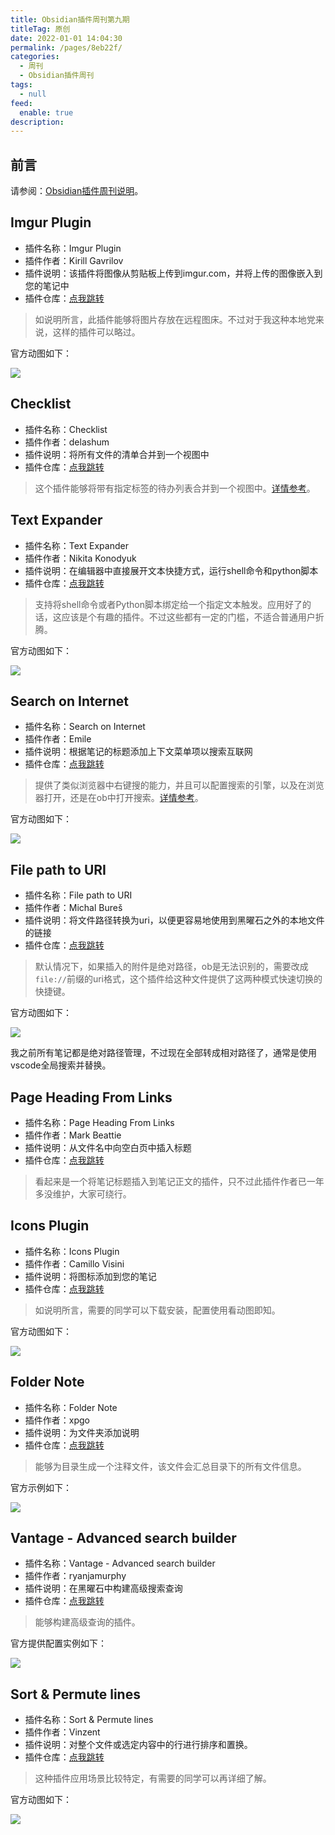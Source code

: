 ```yaml
---
title: Obsidian插件周刊第九期
titleTag: 原创
date: 2022-01-01 14:04:30
permalink: /pages/8eb22f/
categories: 
  - 周刊
  - Obsidian插件周刊
tags: 
  - null
feed: 
  enable: true
description: 
---
```


## 前言

请参阅：[Obsidian插件周刊说明](https://wiki.eryajf.net/pages/bcc523/)。

## Imgur Plugin

- 插件名称：Imgur Plugin
- 插件作者：Kirill Gavrilov
- 插件说明：该插件将图像从剪贴板上传到imgur.com，并将上传的图像嵌入到您的笔记中
- 插件仓库：[点我跳转](https://github.com/gavvvr/obsidian-imgur-plugin)


>如说明所言，此插件能够将图片存放在远程图床。不过对于我这种本地党来说，这样的插件可以略过。

官方动图如下：

![](http://t.eryajf.net/imgs/2021/12/ec9860917e02f489.gif)

## Checklist

- 插件名称：Checklist
- 插件作者：delashum
- 插件说明：将所有文件的清单合并到一个视图中
- 插件仓库：[点我跳转](https://github.com/delashum/obsidian-checklist-plugin)

>这个插件能够将带有指定标签的待办列表合并到一个视图中。[详情参考](https://wiki.eryajf.net/pages/6ed7fe/#checklist)。

## Text Expander

- 插件名称：Text Expander
- 插件作者：Nikita Konodyuk
- 插件说明：在编辑器中直接展开文本快捷方式，运行shell命令和python脚本
- 插件仓库：[点我跳转](https://github.com/konodyuk/obsidian-text-expander)

>支持将shell命令或者Python脚本绑定给一个指定文本触发。应用好了的话，这应该是个有趣的插件。不过这些都有一定的门槛，不适合普通用户折腾。

官方动图如下： 

![](http://t.eryajf.net/imgs/2021/12/8721b16528858b5b.gif)

## Search on Internet

- 插件名称：Search on Internet
- 插件作者：Emile
- 插件说明：根据笔记的标题添加上下文菜单项以搜索互联网
- 插件仓库：[点我跳转](https://github.com/HEmile/obsidian-search-on-internet)

>提供了类似浏览器中右键搜的能力，并且可以配置搜索的引擎，以及在浏览器打开，还是在ob中打开搜索。[详情参考](https://wiki.eryajf.net/pages/6ed7fe/#search-on-internet)。

官方动图如下： 

![](http://t.eryajf.net/imgs/2021/12/eecf654371bb04b9.gif)

## File path to URI

- 插件名称：File path to URI
- 插件作者：Michal Bureš
- 插件说明：将文件路径转换为uri，以便更容易地使用到黑曜石之外的本地文件的链接
- 插件仓库：[点我跳转](https://github.com/MichalBures/obsidian-file-path-to-uri)

>默认情况下，如果插入的附件是绝对路径，ob是无法识别的，需要改成`file://`前缀的uri格式，这个插件给这种文件提供了这两种模式快速切换的快捷键。

官方动图如下： 

![](http://t.eryajf.net/imgs/2021/12/dedd030205fa18da.gif)

我之前所有笔记都是绝对路径管理，不过现在全部转成相对路径了，通常是使用vscode全局搜索并替换。

## Page Heading From Links

- 插件名称：Page Heading From Links
- 插件作者：Mark Beattie
- 插件说明：从文件名中向空白页中插入标题
- 插件仓库：[点我跳转](https://github.com/beet/page-headings-obsidian-plugin)

> 看起来是一个将笔记标题插入到笔记正文的插件，只不过此插件作者已一年多没维护，大家可绕行。

## Icons Plugin

- 插件名称：Icons Plugin
- 插件作者：Camillo Visini
- 插件说明：将图标添加到您的笔记
- 插件仓库：[点我跳转](https://github.com/visini/obsidian-icons-plugin)

>如说明所言，需要的同学可以下载安装，配置使用看动图即知。

官方动图如下： 

![](http://t.eryajf.net/imgs/2021/12/1579ff552ef6cab6.gif)

## Folder Note

- 插件名称：Folder Note
- 插件作者：xpgo
- 插件说明：为文件夹添加说明
- 插件仓库：[点我跳转](https://github.com/xpgo/obsidian-folder-note-plugin)

>能够为目录生成一个注释文件，该文件会汇总目录下的所有文件信息。

官方示例如下： 

![](http://t.eryajf.net/imgs/2021/12/768d1288f2fccf6c.png)


## Vantage - Advanced search builder

- 插件名称：Vantage - Advanced search builder
- 插件作者：ryanjamurphy
- 插件说明：在黑曜石中构建高级搜索查询
- 插件仓库：[点我跳转](https://github.com/ryanjamurphy/vantage-obsidian)

>能够构建高级查询的插件。

官方提供配置实例如下：

![](http://t.eryajf.net/imgs/2021/12/1f86eee61241c662.png)

## Sort & Permute lines

- 插件名称：Sort & Permute lines
- 插件作者：Vinzent
- 插件说明：对整个文件或选定内容中的行进行排序和置换。
- 插件仓库：[点我跳转](https://github.com/Vinzent03/obsidian-sort-and-permute-lines)

>这种插件应用场景比较特定，有需要的同学可以再详细了解。

官方动图如下： 

![](http://t.eryajf.net/imgs/2021/12/4914c345cc9224cc.gif)
